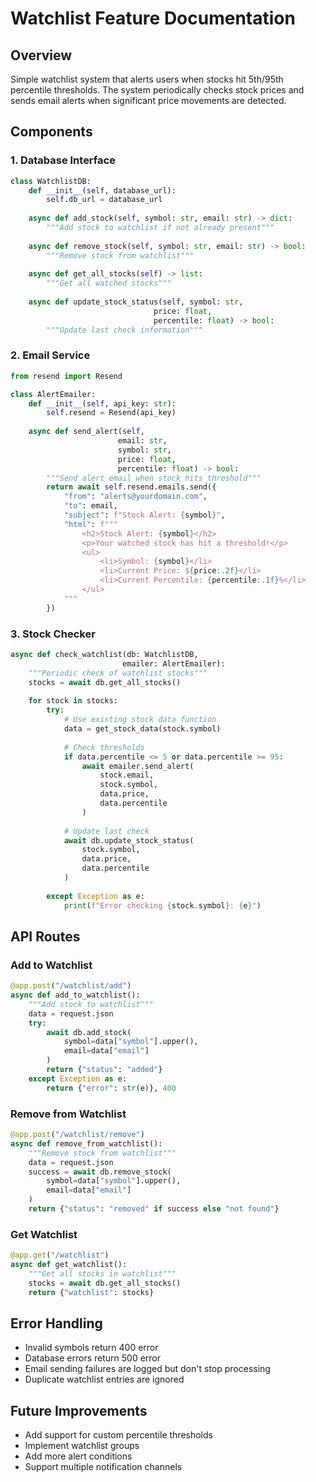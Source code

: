 # Watchlist Feature Documentation

## Overview
Simple watchlist system that alerts users when stocks hit 5th/95th percentile thresholds. The system periodically checks stock prices and sends email alerts when significant price movements are detected.

## Components

### 1. Database Interface
```python
class WatchlistDB:
    def __init__(self, database_url):
        self.db_url = database_url
        
    async def add_stock(self, symbol: str, email: str) -> dict:
        """Add stock to watchlist if not already present"""
        
    async def remove_stock(self, symbol: str, email: str) -> bool:
        """Remove stock from watchlist"""
        
    async def get_all_stocks(self) -> list:
        """Get all watched stocks"""
        
    async def update_stock_status(self, symbol: str, 
                                price: float, 
                                percentile: float) -> bool:
        """Update last check information"""
```

### 2. Email Service
```python
from resend import Resend

class AlertEmailer:
    def __init__(self, api_key: str):
        self.resend = Resend(api_key)
        
    async def send_alert(self, 
                        email: str, 
                        symbol: str, 
                        price: float, 
                        percentile: float) -> bool:
        """Send alert email when stock hits threshold"""
        return await self.resend.emails.send({
            "from": "alerts@yourdomain.com",
            "to": email,
            "subject": f"Stock Alert: {symbol}",
            "html": f"""
                <h2>Stock Alert: {symbol}</h2>
                <p>Your watched stock has hit a threshold!</p>
                <ul>
                    <li>Symbol: {symbol}</li>
                    <li>Current Price: ${price:.2f}</li>
                    <li>Current Percentile: {percentile:.1f}%</li>
                </ul>
            """
        })
```

### 3. Stock Checker
```python
async def check_watchlist(db: WatchlistDB, 
                         emailer: AlertEmailer):
    """Periodic check of watchlist stocks"""
    stocks = await db.get_all_stocks()
    
    for stock in stocks:
        try:
            # Use existing stock data function
            data = get_stock_data(stock.symbol)
            
            # Check thresholds
            if data.percentile <= 5 or data.percentile >= 95:
                await emailer.send_alert(
                    stock.email,
                    stock.symbol,
                    data.price,
                    data.percentile
                )
            
            # Update last check
            await db.update_stock_status(
                stock.symbol,
                data.price,
                data.percentile
            )
            
        except Exception as e:
            print(f"Error checking {stock.symbol}: {e}")
```

## API Routes

### Add to Watchlist
```python
@app.post("/watchlist/add")
async def add_to_watchlist():
    """Add stock to watchlist"""
    data = request.json
    try:
        await db.add_stock(
            symbol=data["symbol"].upper(),
            email=data["email"]
        )
        return {"status": "added"}
    except Exception as e:
        return {"error": str(e)}, 400
```

### Remove from Watchlist
```python
@app.post("/watchlist/remove")
async def remove_from_watchlist():
    """Remove stock from watchlist"""
    data = request.json
    success = await db.remove_stock(
        symbol=data["symbol"].upper(),
        email=data["email"]
    )
    return {"status": "removed" if success else "not found"}
```

### Get Watchlist
```python
@app.get("/watchlist")
async def get_watchlist():
    """Get all stocks in watchlist"""
    stocks = await db.get_all_stocks()
    return {"watchlist": stocks}
```

## Error Handling
- Invalid symbols return 400 error
- Database errors return 500 error
- Email sending failures are logged but don't stop processing
- Duplicate watchlist entries are ignored

## Future Improvements
- Add support for custom percentile thresholds
- Implement watchlist groups
- Add more alert conditions
- Support multiple notification channels 